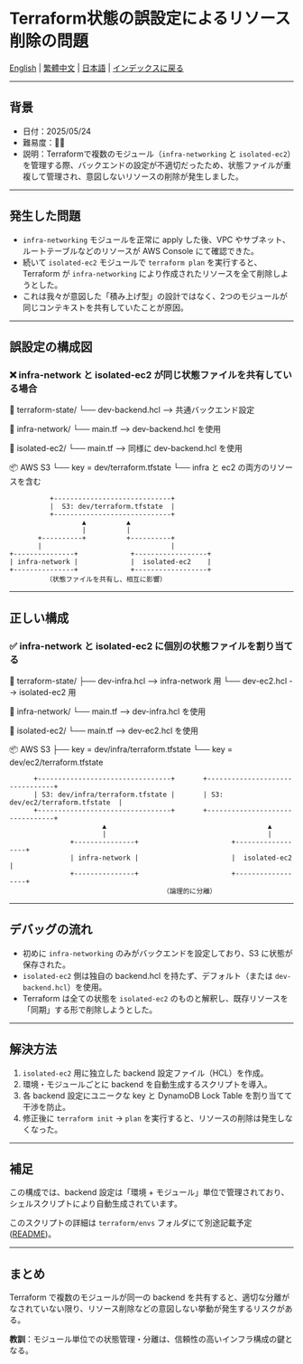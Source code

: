 # Terraform状態の誤設定によるリソース削除の問題

[English](../en/03_incorrect_shared_state_behavior.md) | [繁體中文](../zh-tw/03_incorrect_shared_state_behavior.md) | [日本語](03_incorrect_shared_state_behavior.md) | [インデックスに戻る](../README.md)

---

## 背景

- 日付：2025/05/24
- 難易度：🤬🤬
- 説明：Terraformで複数のモジュール（`infra-networking` と `isolated-ec2`）を管理する際、バックエンドの設定が不適切だったため、状態ファイルが重複して管理され、意図しないリソースの削除が発生しました。

---

## 発生した問題

- `infra-networking` モジュールを正常に apply した後、VPC やサブネット、ルートテーブルなどのリソースが AWS Console にて確認できた。
- 続いて `isolated-ec2` モジュールで `terraform plan` を実行すると、Terraform が `infra-networking` により作成されたリソースを全て削除しようとした。
- これは我々が意図した「積み上げ型」の設計ではなく、2つのモジュールが同じコンテキストを共有していたことが原因。

---

## 誤設定の構成図

### ❌ infra-network と isolated-ec2 が同じ状態ファイルを共有している場合

📁 terraform-state/
└── dev-backend.hcl     --> 共通バックエンド設定

📁 infra-network/
└── main.tf             --> dev-backend.hcl を使用

📁 isolated-ec2/
└── main.tf             --> 同様に dev-backend.hcl を使用

📦 AWS S3
└── key = dev/terraform.tfstate
    └── infra と ec2 の両方のリソースを含む

```
          +-----------------------------+
          |  S3: dev/terraform.tfstate  |
          +-----------------------------+
                  ▲          ▲
                  |          |
       +----------+          +----------+
       |                                |
+---------------+             +------------------+
| infra-network |             |  isolated-ec2    |
+---------------+             +------------------+
         （状態ファイルを共有し、相互に影響）
```

---

## 正しい構成

### ✅ infra-network と isolated-ec2 に個別の状態ファイルを割り当てる

📁 terraform-state/
├── dev-infra.hcl       --> infra-network 用
└── dev-ec2.hcl         --> isolated-ec2 用

📁 infra-network/
└── main.tf             --> dev-infra.hcl を使用

📁 isolated-ec2/
└── main.tf             --> dev-ec2.hcl を使用

📦 AWS S3
├── key = dev/infra/terraform.tfstate
└── key = dev/ec2/terraform.tfstate

          +---------------------------------+       +--------------------------------+
          | S3: dev/infra/terraform.tfstate |       | S3: dev/ec2/terraform.tfstate  |
          +---------------------------------+       +--------------------------------+
                           ▲                                        ▲
                           |                                        |
                   +---------------+                       +------------------+
                   | infra-network |                       |  isolated-ec2    |
                   +---------------+                       +------------------+
                                          （論理的に分離）

---

## デバッグの流れ

- 初めに `infra-networking` のみがバックエンドを設定しており、S3 に状態が保存された。
- `isolated-ec2` 側は独自の backend.hcl を持たず、デフォルト（または `dev-backend.hcl`）を使用。
- Terraform は全ての状態を `isolated-ec2` のものと解釈し、既存リソースを「同期」する形で削除しようとした。

---

## 解決方法

1. `isolated-ec2` 用に独立した backend 設定ファイル（HCL）を作成。
2. 環境・モジュールごとに backend を自動生成するスクリプトを導入。
3. 各 backend 設定にユニークな key と DynamoDB Lock Table を割り当てて干渉を防止。
4. 修正後に `terraform init` → `plan` を実行すると、リソースの削除は発生しなくなった。

---

## 補足

この構成では、backend 設定は「環境 + モジュール」単位で管理されており、シェルスクリプトにより自動生成されています。

このスクリプトの詳細は `terraform/envs` フォルダにて別途記載予定 ([README](../../../envs/README.md))。

---

## まとめ

Terraform で複数のモジュールが同一の backend を共有すると、適切な分離がなされていない限り、リソース削除などの意図しない挙動が発生するリスクがある。

**教訓**：モジュール単位での状態管理・分離は、信頼性の高いインフラ構成の鍵となる。
